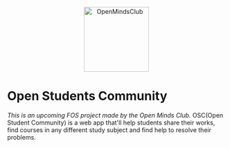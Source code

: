 <p align="center">
    <a href="http://www.openmindsclub.net/" target="_blank">
        <img src="http://www.openmindsclub.net/images/logo.png" width="150" alt="OpenMindsClub" />
    </a>
</p>

# Open Students Community 
*This is an upcoming FOS project made by the Open Minds Club.*
OSC(Open Student Community) is a web app that'll help students share their works, find courses in any different study subject and find help to resolve their problems.